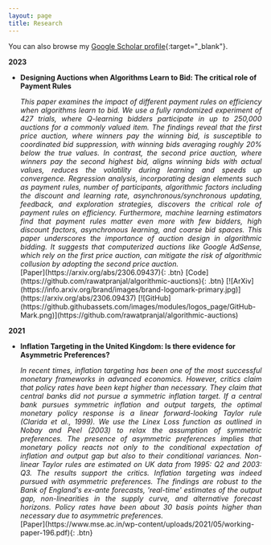 ```yaml
---
layout: page
title: Research
---
```


You can also browse my [Google Scholar profile](https://scholar.google.com/citations?user=Uohs8DQAAAAJ&hl=en){:target="_blank"}.

**2023**

- **Designing Auctions when Algorithms Learn to Bid: The critical role of Payment Rules**

  <div style="text-align: justify"> <em>This paper examines the impact of different payment rules on efficiency when algorithms learn to bid. We use a fully randomized experiment of 427 trials, where Q-learning bidders participate in up to 250,000 auctions for a commonly valued item. The findings reveal that the first price auction, where winners pay the winning bid, is susceptible to coordinated bid suppression, with winning bids averaging roughly 20% below the true values. In contrast, the second price auction, where winners pay the second highest bid, aligns winning bids with actual values, reduces the volatility during learning and speeds up convergence. Regression analysis, incorporating design elements such as payment rules, number of participants, algorithmic factors including the discount and learning rate, asynchronous/synchronous updating, feedback, and exploration strategies, discovers the critical role of payment rules on efficiency. Furthermore, machine learning estimators find that payment rules matter even more with few bidders, high discount factors, asynchronous learning, and coarse bid spaces. This paper underscores the importance of auction design in algorithmic bidding. It suggests that computerized auctions like Google AdSense, which rely on the first price auction, can mitigate the risk of algorithmic collusion by adopting the second price auction.</em></div>
  [Paper](https://arxiv.org/abs/2306.09437){: .btn}
  [Code](https://github.com/rawatpranjal/algorithmic-auctions){: .btn}
  [![ArXiv](https://info.arxiv.org/brand/images/brand-logomark-primary.jpg)](https://arxiv.org/abs/2306.09437) [![GitHub](https://github.githubassets.com/images/modules/logos_page/GitHub-Mark.png)](https://github.com/rawatpranjal/algorithmic-auctions)


**2021**

- **Inflation Targeting in the United Kingdom: Is there evidence for Asymmetric Preferences?**

  <div style="text-align: justify"> <em>In recent times, inflation targeting has been one of the most successful monetary frameworks in advanced economics. However, critics claim that policy rates have been kept higher than necessary. They claim that central banks did not pursue a symmetric inflation target. If a central bank pursues symmetric inflation and output targets, the optimal monetary policy response is a linear forward-looking Taylor rule (Clarida et al., 1999). We use the Linex Loss function as outlined in Nobay and Peel (2003) to relax the assumption of symmetric preferences. The presence of asymmetric preferences implies that monetary policy reacts not only to the conditional expectation of inflation and output gap but also to their conditional variances. Non-linear Taylor rules are estimated on UK data from 1995: Q2 and 2003: Q3. The results support the critics. Inflation targeting was indeed pursued with asymmetric preferences. The findings are robust to the Bank of England's ex-ante forecasts, 'real-time' estimates of the output gap, non-linearities in the supply curve, and alternative forecast horizons. Policy rates have been about 30 basis points higher than necessary due to asymmetric preferences.</em></div>
  [Paper](https://www.mse.ac.in/wp-content/uploads/2021/05/working-paper-196.pdf){: .btn}

<br />



<!--


**2023**

- **Updated corpora and benchmarks for long-form speech recognition**
  Jennifer Drexler Fox, **Desh Raj**, Natalie Delworth, Quinn McNamara, Corey Miller, Migüel Jetté
  *Submitted to IEEE ICASSP 2024*
  [Paper](https://arxiv.org/abs/2309.15013){: .btn}
  [Code](https://github.com/revdotcom/speech-datasets){: .btn}

- **Training dynamic models using early exits for automatic speech recognition on resource-constrained devices**
  George August Wright, Umberto Cappellazzo, Salah Zaiem, **Desh Raj**, Lucas Ondel Yang, Daniele Falavigna, Alessio Brutti
  *Submitted to IEEE ICASSP 2024*
  [Paper](https://aps.arxiv.org/abs/2309.09546){: .btn}

- **Learning from flawed data: Weakly supervised automatic speech recognition**
  Dongji Gao, Hainan Xu, **Desh Raj**, Leibny Paola Garcia Perera, Daniel Povey, Sanjeev Khudanpur
  *IEEE ASRU 2023*
  [Paper](https://arxiv.org/abs/2309.15796){: .btn}
  [Code](https://github.com/k2-fsa/icefall/pull/1255){: .btn}

- **SURT 2.0: Advances in transducer-based multi-talker speech recognition**
  **Desh Raj**, Daniel Povey, Sanjeev Khudanpur
  *IEEE/ACM Transactions on Audio, Speech, and Language Processing (TASLP)*
  [Paper](https://ieeexplore.ieee.org/document/10262308){: .btn}
  [ArXiv](https://arxiv.org/abs/2306.10559){: .btn}
  [Poster](/static/poster/taslp-23-surt.pdf){: .btn}
  [Webpage](https://sites.google.com/view/surt2){: .btn}

- **The CHiME-7 DASR challenge: Distant meeting transcription with multiple devices in diverse scenarios**
  Samuele Cornell, Matthew Wiesner, Shinji Watanabe, **Desh Raj**, Xuankai Chang, Paola Garcia, Matthew Maciejewski, Yoshiki Masuyama, Zhong-Qiu Wang, Stefano Squartini, Sanjeev Khudanpur
  *CHiME Workshop at InterSpeech 2023*
  [Paper](https://arxiv.org/abs/2306.13734){: .btn}
  [Website](https://www.chimechallenge.org/current/task1/index){: .btn}

- **GPU-accelerated guided source separation for meeting transcription**
  **Desh Raj**, Daniel Povey, Sanjeev Khudanpur
  *InterSpeech 2023*
  [Paper](https://www.isca-speech.org/archive/interspeech_2023/raj23_interspeech.html){: .btn}
  [ArXiv](https://arxiv.org/abs/2212.05271){: .btn}
  [Poster](/static/poster/interspeech-23-gss.pdf){: .btn}
  [Code](https://github.com/desh2608/gss){: .btn}

- **Anchored speech recognition using neural transducers**
  **Desh Raj**, Junteng Jia, Jay Mahadeokar, Chunyang Wu, Niko Moritz, Xiaohui Zhang, Ozlem Kalinli
  *IEEE ICASSP 2023*
  [Paper](https://arxiv.org/abs/2210.11588){: .btn}
  [Slides](/static/ppt/icassp23_tsasr.pdf){: .btn}
  [Video](https://youtu.be/L2WnjQC8Pe0){: .btn}

- **Adapting self-supervised models to multi-talker speech recognition using speaker embeddings**
  Zili Huang, **Desh Raj**, Paola Garcia, Sanjeev Khudanpur
  *IEEE ICASSP 2023*
  [Paper](https://arxiv.org/abs/2211.00482){: .btn}
  [Code](https://github.com/HuangZiliAndy/SSL_for_multitalker){: .btn}

**2022**

- **Low-Latency speech separation guided diarization for telephone conversations**
  Giovanni Morrone, Samuele Cornell, **Desh Raj**, Luca Serafini, Enrico Zovato, Alessio Brutti, Stefano Squartini
  *IEEE Spoken Language Technology (SLT) Workshop 2022*
  [Paper](https://arxiv.org/abs/2204.02306){: .btn}

- **Continuous streaming multi-talker ASR with dual-path transducers**
  **Desh Raj**, Liang Lu, Zhuo Chen, Yashesh Gaur, Jinyu Li
  *IEEE ICASSP 2022*
  [Paper](https://arxiv.org/abs/2109.08555){: .btn}
  [Slides](/static/ppt/intern_multi_surt.pdf){: .btn}
  [Poster](/static/poster/icassp-22-surt-poster.pdf){: .btn}
  [Video](/static/video/icassp22_multi_surt.mp4){: .btn}

- **Injecting text and cross-lingual supervision in few-shot learning from self-supervised models**
  Matthew Wiesner, **Desh Raj**, Sanjeev Khudanpur
  *IEEE ICASSP 2022*
  [Paper](https://arxiv.org/abs/2110.04863){: .btn}
  [Code](https://github.com/m-wiesner/nnet_pytorch/tree/conda_install/babel){: .btn}
  [Poster](/static/poster/icassp-22-lfmmi-poster.pdf){: .btn}
  [Video (Matthew)](/static/video/icassp22_wav2vec_lfmmi.mp4){: .btn}

**2021**

- **Joint speaker diarization and speech recognition based on region proposal networks**
  Zili Huang, Marc Delcroix, Leibny Paola Garcia, Shinji Watanabe, **Desh Raj**, Sanjeev Khudanpur
  *Computer, Speech, and Language, Vol. 72*
  [Paper](https://doi.org/10.1016/j.csl.2021.101316){: .btn}

- **Reformulating DOVER-Lap label mapping as a graph partitioning problem**
  **Desh Raj**, Sanjeev Khudanpur
  *INTERSPEECH 2021*
  [Paper](https://www.isca-speech.org/archive/interspeech_2021/raj21b_interspeech.html){: .btn}
  [Code](https://github.com/desh2608/dover-lap){: .btn}
  [Report](/static/report/doverlap.pdf){: .btn}
  [Slides](/static/ppt/interspeech21_doverlap.pdf){: .btn}
  [Video](/static/video/interspeech21_doverlap_full.mp4){: .btn}

- **Auxiliary loss function for target speech extraction and recognition with weak supervision based on speaker characteristics**
  Katerina Zmolikova, Marc Delcroix, **Desh Raj**, Shinji Watanabe, Jan Černocký
  *INTERSPEECH 2021*
  [Paper](https://www.isca-speech.org/archive/interspeech_2021/zmolikova21_interspeech.html){: .btn}

- **Target-speaker voice activity detection with improved i-vector estimation for unknown number of speaker**
  Mao-Kui He, **Desh Raj**, Zili Huang, Jun Du, Zhuo Chen, Shinji Watanabe
  *INTERSPEECH 2021*
  [Paper](https://www.isca-speech.org/archive/interspeech_2021/he21c_interspeech.html){: .btn}

- **Training hybrid models on noisy transliterated transcripts for code-switched speech recognition**
  Matthew Wiesner, Mousmita Sarma, Ashish Arora, **Desh Raj**, Dongji Gao, Ruizhe Huang, Supreet Preet, Moris Johnson, Zikra Iqbal, Nagendra Goel, Jan Trmal, Leibny Garcıa-Perera, Sanjeev Khudanpur
  *INTERSPEECH 2021*
  [Paper](https://www.isca-speech.org/archive/interspeech_2021/wiesner21_interspeech.html){: .btn}
  [Code](https://github.com/m-wiesner/codeswitching2021){: .btn}

- **The Hitachi-JHU DIHARD III system: Competitive end-to-end neural diarization and x-vector clustering systems combined by DOVER-Lap**
  Shota Horiguchi, Nelson Yalta, Paola Garcia, Yuki Takashima, Yawen Xue, **Desh Raj**, Zili Huang, Yusuke Fujita, Shinji Watanabe, Sanjeev Khudanpur
  *Third DIHARD Speech Diarization Challenge*
  [Paper](https://arxiv.org/abs/2102.01363){: .btn}

- **Multi-class spectral clustering with overlaps for speaker diarization**
  **Desh Raj**, Zili Huang, Sanjeev Khudanpur
  *IEEE Spoken Language Technology (SLT) Workshop 2021*
  [Paper](https://arxiv.org/abs/2011.02900){: .btn}
  [Code](/pages/overlap-aware-sc/){: .btn}
  [Slides](/static/ppt/slt21_spectral_slides.pdf){: .btn}

- **DOVER-Lap: A method for combining overlap-aware diarization outputs**
  **Desh Raj**, Paola Garcia, Zili Huang, Shinji Watanabe, Daniel Povey, Andreas Stolcke, Sanjeev Khudanpur
  *IEEE Spoken Language Technology (SLT) Workshop 2021*
  [Paper](https://arxiv.org/abs/2011.01997){: .btn}
  [Code](https://github.com/desh2608/dover-lap){: .btn}
  [Slides](/static/ppt/slt21_doverlap_slides.pdf){: .btn}

- **Integration of speech separation, diarization, and recognition for multi-speaker meetings: System description, comparison, and analysis**
  **Desh Raj**, Pavel Denisov, Zhuo Chen, Hakan Erdogan, Zili Huang, Maokui He, Shinji Watanabe, Jun Du, Takuya Yoshioka, Yi Luo, Naoyuki Kanda, Jinyu Li, Scott Wisdom, John R. Hershey
  *IEEE Spoken Language Technology (SLT) Workshop 2021*
  [Paper](https://arxiv.org/abs/2011.02014){: .btn}
  [Code](/pages/jsalt/){: .btn}
  [Slides](/static/ppt/slt21_jsalt_slides.pdf){: .btn}

- **Sequential multi-frame neural beamforming for speech separation and enhancement**
  Zhong-Qiu Wang, Hakan Erdogan, Scott Wisdom, Kevin Wilson, **Desh Raj**, Shinji Watanabe, Zhuo Chen, John R. Hershey
  *IEEE Spoken Language Technology (SLT) Workshop 2021*
  [Paper](https://arxiv.org/abs/1911.07953){: .btn}

**2020**

- **Frustratingly easy noise-aware training of acoustic models**
  **Desh Raj**, Jesus Villalba, Daniel Povey, Sanjeev Khudanpur
  *ArXiv, 2020*
  [Paper](https://arxiv.org/abs/2011.02090){: .btn}
  [Code](https://github.com/desh2608/kaldi-noise-vectors){: .btn}

- **The JHU multi-microphone multi-speaker ASR system for the CHiME-6 challenge**
  Ashish Arora\*, **Desh Raj**\*, Aswin Shanmugam Subramanian\*, Ke Li\*, Bar Benyair, Matthew Maciejewski, Piotr Zelasko, Paola Garcia, Shinji Watanabe, Sanjeev Khudanpur.
  *The 6th CHiME Workshop (at ICASSP 2020)*.
  [Paper](https://arxiv.org/abs/2006.07898){: .btn}
  [Video](https://www.youtube.com/watch?v=BLK8YFNk7is&feature=youtu.be){: .btn}
  [Slides](https://chimechallenge.github.io/chime2020-workshop/presentations/CHiME_2020_slides_arora.pdf){: .btn}

**2019**

- **Probing the infomation encoded in x-vectors**
  **Desh Raj**, David Snyder, Daniel Povey, Sanjeev Khudanpur.
  *IEEE Workshop on Automatic Speech Recognition and Understanding* (ASRU) 2019.
  [Paper](http://arxiv.org/abs/1909.06351){: .btn}
  [Code](https://github.com/desh2608/kaldi/commit/43cfc9d515b94b321acccae51bf39988dafbbef7){: .btn}
  [Poster](/static/poster/asru-19-poster.pdf){: .btn}


- **Using ASR methods for OCR**
  Ashish Arora, Chun Chieh Chang, Babak Rekabdar, Daniel Povey, David Etter, **Desh Raj**, Hossein Hadian, Jan Trmal, Paola Garcia, Shinji Watanabe, Vimal Manohar, Yiwen Shao, Sanjeev Khudanpur.
  *International Conference on Document Analysis and Recognition* (ICDAR) 2019.
  [Preprint](https://www.danielpovey.com/files/2019_icdar_asr_for_ocr.pdf){: .btn}
  [Paper](https://ieeexplore.ieee.org/document/8978150){: .btn}
  [Code](https://github.com/kaldi-asr/kaldi/tree/master/egs/bentham){: .btn}
  [Blog]({% post_url 2018-11-22-subword-segmentation %}){: .btn}

**2018**

- **Uncertain fuzzy self-organization based clustering: interval type-2 approach to adaptive resonance theory**
  Shakaiba Majheed, Aditya Gupta, **Desh Raj**, Frank Chung-hoon Rhee.
  *Information Sciences*, 2018.
  [Paper](https://doi.org/10.1016/j.ins.2017.09.062){: .btn}

**2017**

- **Learning local and global contexts using a convolutional recurrent neural network for relation classification in biomedical text**
  **Desh Raj**, Sunil Kumar Sahu, Ashish Anand.
  *Proceedings of the 21st Conference on Computational Natural Language Learning* (CoNLL) 2017.
  [Paper](https://www.aclweb.org/anthology/K17-1032){: .btn}
  [Poster](/static/poster/conll-17-poster.pdf){: .btn}
  [Code](https://github.com/desh2608/crnn-relation-classification){: .btn}

- **Analysis of data generated from multidimensional type-1 and type-2 fuzzy membership functions**
  **Desh Raj**, Aditya Gupta, Bhuvnesh Garg, Kenil Tanna, Frank Chung-hoon Rhee.
  *IEEE Transactions on Fuzzy Systems*, 2017.
  [Paper](http://ieeexplore.ieee.org/document/7888454/){: .btn}

**Non-refereed project reports:**

- **Desh Raj**. *Semi-implicit variational inference for unsupervised acoustic unit discovery*.
    [PDF](/static/report/aud.pdf){: .btn}
- Tara Abrishami, **Desh Raj**, Noah Scribner, Vasileios Papaioannou. *Inference on Ohio redistricting maps from
Congressional 2016 elections*.
    [PDF](/static/report/ohio.pdf){: .btn}
- **Desh Raj**. *Estimating bounds for bit-truncated word embeddings*.
    [PDF](/static/report/bounds.pdf){: .btn}
- Venkat Arun, **Desh Raj**, Mrinal Tak, Sumeet Ranka. *Fine-grained readability estimation using language modeling*.
    [PDF](/static/report/readability.pdf){: .btn}
- **Desh Raj**, Kanhaiya Rathi. *A survey of probabilistic databases*.
    [PDF](/static/report/dbms-survery.pdf){: .btn}
- **Desh Raj**, Abhilasha Sancheti, Mrinal Tak, Kunaal Jain. *Monitoring production line performance to reduce manufacturing failures*.
    [PDF](/static/report/bosch.pdf){: .btn}
- **Desh Raj**, Sumeet Ranka, Siddharth Kumar, Akashdeep Goswami, Samyak Kumbhalwar. *Spatial transformer networks*.
    [PDF](/static/report/stn.pdf){: .btn}

<br />  -->
